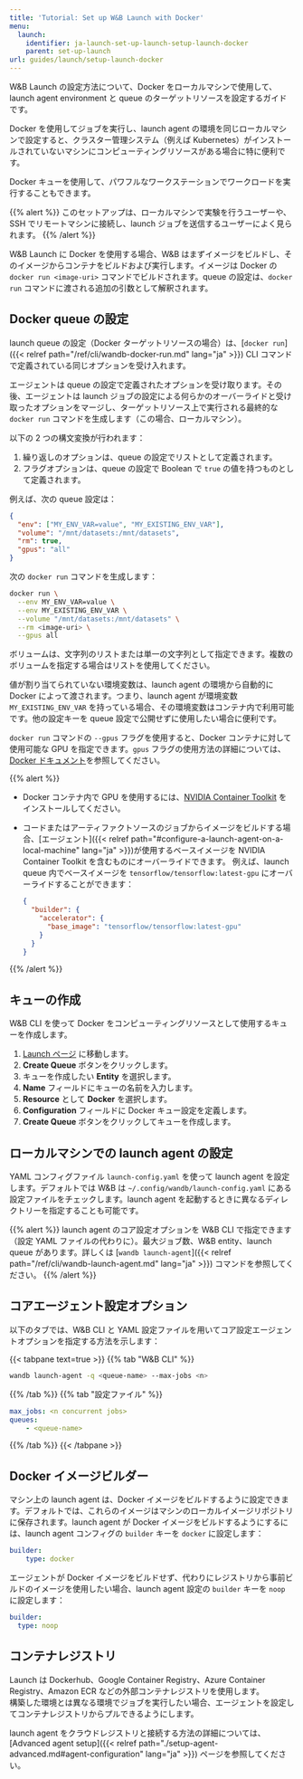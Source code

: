 ```yaml
---
title: 'Tutorial: Set up W&B Launch with Docker'
menu:
  launch:
    identifier: ja-launch-set-up-launch-setup-launch-docker
    parent: set-up-launch
url: guides/launch/setup-launch-docker
---
```


W&B Launch の設定方法について、Docker をローカルマシンで使用して、launch agent environment と queue のターゲットリソースを設定するガイドです。

Docker を使用してジョブを実行し、launch agent の環境を同じローカルマシンで設定すると、クラスター管理システム（例えば Kubernetes）がインストールされていないマシンにコンピューティングリソースがある場合に特に便利です。

Docker キューを使用して、パワフルなワークステーションでワークロードを実行することもできます。

{{% alert %}}
このセットアップは、ローカルマシンで実験を行うユーザーや、SSH でリモートマシンに接続し、launch ジョブを送信するユーザーによく見られます。
{{% /alert %}}

W&B Launch に Docker を使用する場合、W&B はまずイメージをビルドし、そのイメージからコンテナをビルドおよび実行します。イメージは Docker の `docker run <image-uri>` コマンドでビルドされます。queue の設定は、`docker run` コマンドに渡される追加の引数として解釈されます。

## Docker queue の設定

launch queue の設定（Docker ターゲットリソースの場合）は、[`docker run`]({{< relref path="/ref/cli/wandb-docker-run.md" lang="ja" >}}) CLI コマンドで定義されている同じオプションを受け入れます。

エージェントは queue の設定で定義されたオプションを受け取ります。その後、エージェントは launch ジョブの設定による何らかのオーバーライドと受け取ったオプションをマージし、ターゲットリソース上で実行される最終的な `docker run` コマンドを生成します（この場合、ローカルマシン）。

以下の 2 つの構文変換が行われます：

1. 繰り返しのオプションは、queue の設定でリストとして定義されます。
2. フラグオプションは、queue の設定で Boolean で `true` の値を持つものとして定義されます。

例えば、次の queue 設定は：

```json
{
  "env": ["MY_ENV_VAR=value", "MY_EXISTING_ENV_VAR"],
  "volume": "/mnt/datasets:/mnt/datasets",
  "rm": true,
  "gpus": "all"
}
```

次の `docker run` コマンドを生成します：

```bash
docker run \
  --env MY_ENV_VAR=value \
  --env MY_EXISTING_ENV_VAR \
  --volume "/mnt/datasets:/mnt/datasets" \
  --rm <image-uri> \
  --gpus all
```

ボリュームは、文字列のリストまたは単一の文字列として指定できます。複数のボリュームを指定する場合はリストを使用してください。

値が割り当てられていない環境変数は、launch agent の環境から自動的に Docker によって渡されます。つまり、launch agent が環境変数 `MY_EXISTING_ENV_VAR` を持っている場合、その環境変数はコンテナ内で利用可能です。他の設定キーを queue 設定で公開せずに使用したい場合に便利です。

`docker run` コマンドの `--gpus` フラグを使用すると、Docker コンテナに対して使用可能な GPU を指定できます。`gpus` フラグの使用方法の詳細については、[Docker ドキュメント](https://docs.docker.com/config/containers/resource_constraints/#gpu)を参照してください。

{{% alert %}}
* Docker コンテナ内で GPU を使用するには、[NVIDIA Container Toolkit](https://docs.nvidia.com/datacenter/cloud-native/container-toolkit/install-guide.html#docker) をインストールしてください。
* コードまたはアーティファクトソースのジョブからイメージをビルドする場合、[エージェント]({{< relref path="#configure-a-launch-agent-on-a-local-machine" lang="ja" >}})が使用するベースイメージを NVIDIA Container Toolkit を含むものにオーバーライドできます。
  例えば、launch queue 内でベースイメージを `tensorflow/tensorflow:latest-gpu` にオーバーライドすることができます：

  ```json
  {
    "builder": {
      "accelerator": {
        "base_image": "tensorflow/tensorflow:latest-gpu"
      }
    }
  }
  ```
{{% /alert %}}


## キューの作成

W&B CLI を使って Docker をコンピューティングリソースとして使用するキューを作成します。

1. [Launch ページ](https://wandb.ai/launch) に移動します。
2. **Create Queue** ボタンをクリックします。
3. キューを作成したい **Entity** を選択します。
4. **Name** フィールドにキューの名前を入力します。
5. **Resource** として **Docker** を選択します。
6. **Configuration** フィールドに Docker キュー設定を定義します。
7. **Create Queue** ボタンをクリックしてキューを作成します。

## ローカルマシンでの launch agent の設定

YAML コンフィグファイル `launch-config.yaml` を使って launch agent を設定します。デフォルトでは W&B は `~/.config/wandb/launch-config.yaml` にある設定ファイルをチェックします。launch agent を起動するときに異なるディレクトリーを指定することも可能です。

{{% alert %}}
launch agent のコア設定オプションを W&B CLI で指定できます（設定 YAML ファイルの代わりに）。最大ジョブ数、W&B entity、launch queue があります。詳しくは [`wandb launch-agent`]({{< relref path="/ref/cli/wandb-launch-agent.md" lang="ja" >}}) コマンドを参照してください。
{{% /alert %}}

## コアエージェント設定オプション

以下のタブでは、W&B CLI と YAML 設定ファイルを用いてコア設定エージェントオプションを指定する方法を示します：

{{< tabpane text=true >}}
{{% tab "W&B CLI" %}}
```bash
wandb launch-agent -q <queue-name> --max-jobs <n>
```
{{% /tab %}}
{{% tab "設定ファイル" %}}
```yaml title="launch-config.yaml"
max_jobs: <n concurrent jobs>
queues:
	- <queue-name>
```
{{% /tab %}}
{{< /tabpane >}}

## Docker イメージビルダー

マシン上の launch agent は、Docker イメージをビルドするように設定できます。デフォルトでは、これらのイメージはマシンのローカルイメージリポジトリに保存されます。launch agent が Docker イメージをビルドするようにするには、launch agent コンフィグの `builder` キーを `docker` に設定します：

```yaml title="launch-config.yaml"
builder:
	type: docker
```

エージェントが Docker イメージをビルドせず、代わりにレジストリから事前ビルドのイメージを使用したい場合、launch agent 設定の `builder` キーを `noop` に設定します：

```yaml title="launch-config.yaml"
builder:
  type: noop
```

## コンテナレジストリ

Launch は Dockerhub、Google Container Registry、Azure Container Registry、Amazon ECR などの外部コンテナレジストリを使用します。  
構築した環境とは異なる環境でジョブを実行したい場合、エージェントを設定してコンテナレジストリからプルできるようにします。

launch agent をクラウドレジストリと接続する方法の詳細については、[Advanced agent setup]({{< relref path="./setup-agent-advanced.md#agent-configuration" lang="ja" >}}) ページを参照してください。